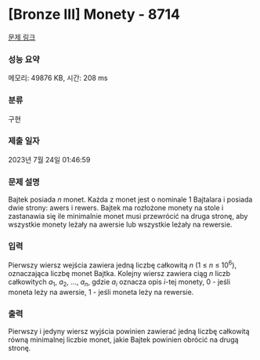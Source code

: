 # [Bronze III] Monety - 8714 

[문제 링크](https://www.acmicpc.net/problem/8714) 

### 성능 요약

메모리: 49876 KB, 시간: 208 ms

### 분류

구현

### 제출 일자

2023년 7월 24일 01:46:59

### 문제 설명

<p>Bajtek posiada <em>n</em> monet. Każda z monet jest o nominale 1 Bajtalara i posiada dwie strony: awers i rewers. Bajtek ma rozłożone monety na stole i zastanawia się ile minimalnie monet musi przewrócić na druga stronę, aby wszystkie monety leżały na awersie lub wszystkie leżały na rewersie.</p>

### 입력 

 <p>Pierwszy wiersz wejścia zawiera jedną liczbę całkowitą <em>n</em> (1 ≤ <em>n</em> ≤ 10<sup>6</sup>), oznaczająca liczbę monet Bajtka. Kolejny wiersz zawiera ciąg <em>n</em> liczb całkowitych <em>a</em><sub>1</sub>, <em>a</em><sub>2</sub>, ..., <em>a<sub>n</sub></em>, gdzie <em>a<sub>i</sub></em> oznacza opis <em>i</em>-tej monety, 0 - jeśli moneta leży na awersie, 1 - jeśli moneta leży na rewersie.</p>

### 출력 

 <p>Pierwszy i jedyny wiersz wyjścia powinien zawierać jedną liczbę całkowitą równą minimalnej liczbie monet, jakie Bajtek powinien obrócić na drugą stronę.</p>


